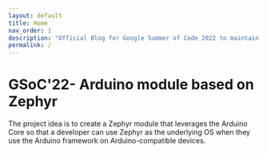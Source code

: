 ```yaml
---
layout: default
title: Home
nav_order: 1
description: "Official Blog for Google Summer of Code 2022 to maintain Documentation, progress logs and research"
permalink: /
---
```


# GSoC'22- Arduino module based on Zephyr

The project idea is to create a Zephyr module that leverages the Arduino Core so that a developer can use Zephyr as the underlying OS when they use the Arduino framework on Arduino-compatible devices.
